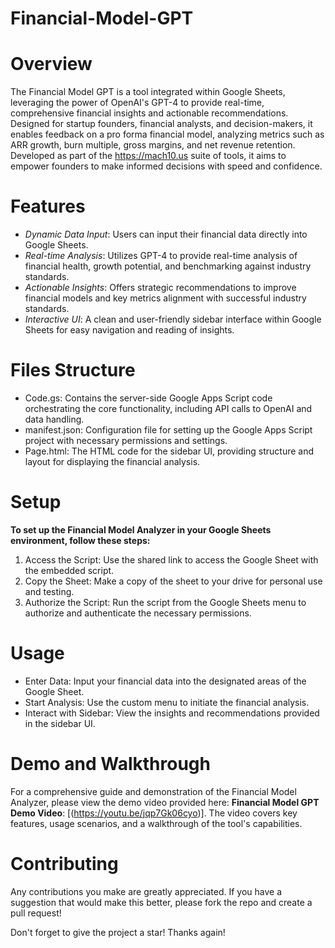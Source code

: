 # Financial-Model-GPT

# Overview
The Financial Model GPT is a tool integrated within Google Sheets, leveraging the power of OpenAI's GPT-4 to provide real-time, comprehensive financial insights and actionable recommendations. Designed for startup founders, financial analysts, and decision-makers, it enables feedback on a pro forma financial model, analyzing metrics such as ARR growth, burn multiple, gross margins, and net revenue retention. Developed as part of the https://mach10.us suite of tools, it aims to empower founders to make informed decisions with speed and confidence.

# Features
- *Dynamic Data Input*: Users can input their financial data directly into Google Sheets.
- *Real-time Analysis*: Utilizes GPT-4 to provide real-time analysis of financial health, growth potential, and benchmarking against industry standards.
- *Actionable Insights*: Offers strategic recommendations to improve financial models and key metrics alignment with successful industry standards.
- *Interactive UI*: A clean and user-friendly sidebar interface within Google Sheets for easy navigation and reading of insights.

# Files Structure
- Code.gs: Contains the server-side Google Apps Script code orchestrating the core functionality, including API calls to OpenAI and data handling.
- manifest.json: Configuration file for setting up the Google Apps Script project with necessary permissions and settings.
- Page.html: The HTML code for the sidebar UI, providing structure and layout for displaying the financial analysis.

# Setup
**To set up the Financial Model Analyzer in your Google Sheets environment, follow these steps:**

1. Access the Script: Use the shared link to access the Google Sheet with the embedded script.
2. Copy the Sheet: Make a copy of the sheet to your drive for personal use and testing.
3. Authorize the Script: Run the script from the Google Sheets menu to authorize and authenticate the necessary permissions.

# Usage
- Enter Data: Input your financial data into the designated areas of the Google Sheet.
- Start Analysis: Use the custom menu to initiate the financial analysis.
- Interact with Sidebar: View the insights and recommendations provided in the sidebar UI.

# Demo and Walkthrough
For a comprehensive guide and demonstration of the Financial Model Analyzer, please view the demo video provided here: **Financial Model GPT Demo Video**: [(https://youtu.be/jqp7Gk06cyo)]. The video covers key features, usage scenarios, and a walkthrough of the tool's capabilities.

# Contributing
Any contributions you make are greatly appreciated. If you have a suggestion that would make this better, please fork the repo and create a pull request!

Don't forget to give the project a star! Thanks again!
